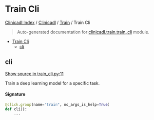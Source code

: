 # Train Cli

[Clinicadl Index](../../README.md#clinicadl-index) /
[Clinicadl](../index.md#clinicadl) /
[Train](./index.md#train) /
Train Cli

> Auto-generated documentation for [clinicadl.train.train_cli](../../../clinicadl/train/train_cli.py) module.

- [Train Cli](#train-cli)
  - [cli](#cli)

## cli

[Show source in train_cli.py:11](../../../clinicadl/train/train_cli.py#L11)

Train a deep learning model for a specific task.

#### Signature

```python
@click.group(name="train", no_args_is_help=True)
def cli():
    ...
```